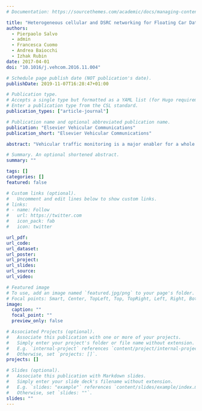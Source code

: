 ```yaml
---
# Documentation: https://sourcethemes.com/academic/docs/managing-content/

title: "Heterogeneous cellular and DSRC networking for Floating Car Data collection in urban areas"
authors: 
  - Pierpaolo Salvo
  - admin
  - Francesca Cuomo
  - Andrea Baiocchi
  - Izhak Rubin
date: 2017-04-01
doi: "10.1016/j.vehcom.2016.11.004"

# Schedule page publish date (NOT publication's date).
publishDate: 2019-11-07T16:28:47+01:00

# Publication type.
# Accepts a single type but formatted as a YAML list (for Hugo requirements).
# Enter a publication type from the CSL standard.
publication_types: ["article-journal"]

# Publication name and optional abbreviated publication name.
publication: "Elsevier Vehicular Communications"
publication_short: "Elsevier Vehicular Communications"

abstract: "Vehicular traffic monitoring is a major enabler for a whole range of Intelligent Transportation System services. Real time, high spatial and temporal resolution vehicular traffic monitoring is becoming a reality thanks to the variety of communication platforms that are being deployed. Dedicated Short Range Communications (DSRC) and cellular communications like Long Term Evolution (LTE) are the major technologies. The former is specifically tailored for Vehicular Ad-hoc Network, the second one is pervasive. We propose a fully distributed Floating Car Data (FCD) collection protocol that exploits the heterogeneous network provided by DSRC and LTE. The proposed approach adapts automatically to the penetration degree of DSRC, achieving the maximum possible LTE offloading, given the VANET connectivity achieved via DSRC. Extensive simulations in real urban scenarios are used to evaluate the protocol performance and LTE offloading, as compared to baseline and literature approaches."

# Summary. An optional shortened abstract.
summary: ""

tags: []
categories: []
featured: false

# Custom links (optional).
#   Uncomment and edit lines below to show custom links.
# links:
# - name: Follow
#   url: https://twitter.com
#   icon_pack: fab
#   icon: twitter

url_pdf:
url_code:
url_dataset:
url_poster:
url_project:
url_slides:
url_source:
url_video:

# Featured image
# To use, add an image named `featured.jpg/png` to your page's folder. 
# Focal points: Smart, Center, TopLeft, Top, TopRight, Left, Right, BottomLeft, Bottom, BottomRight.
image:
  caption: ""
  focal_point: ""
  preview_only: false

# Associated Projects (optional).
#   Associate this publication with one or more of your projects.
#   Simply enter your project's folder or file name without extension.
#   E.g. `internal-project` references `content/project/internal-project/index.md`.
#   Otherwise, set `projects: []`.
projects: []

# Slides (optional).
#   Associate this publication with Markdown slides.
#   Simply enter your slide deck's filename without extension.
#   E.g. `slides: "example"` references `content/slides/example/index.md`.
#   Otherwise, set `slides: ""`.
slides: ""
---
```

